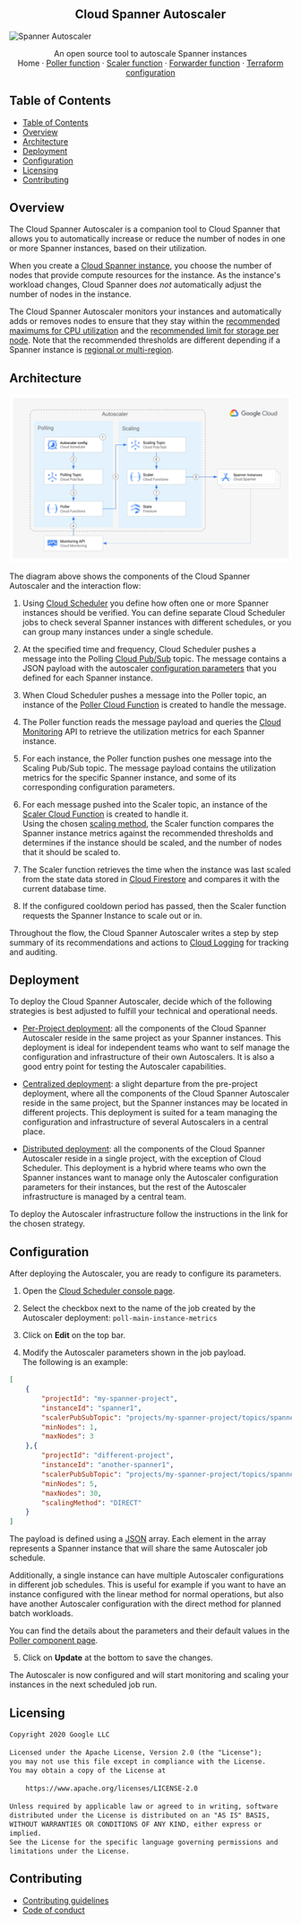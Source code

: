 <br />
<p align="center">
  <h2 align="center">Cloud Spanner Autoscaler</h2>
  <img src="https://storage.googleapis.com/gweb-cloudblog-publish/images/Google_Cloud_Spanner_databases.max-2200x2200.jpg" alt="Spanner Autoscaler">


  <p align="center">
    An open source tool to autoscale Spanner instances
    <br />
    Home
    ·
    <a href="poller/README.md">Poller function</a>
    ·
    <a href="scaler/README.md">Scaler function</a>
    ·
    <a href="forwarder/README.md">Forwarder function</a>
    ·
    <a href="terraform/README.md">Terraform configuration</a>
  </p>
</p>

## Table of Contents

- [Table of Contents](#table-of-contents)
- [Overview](#overview)
- [Architecture](#architecture)
- [Deployment](#deployment)
- [Configuration](#configuration)
- [Licensing](#licensing)
- [Contributing](#contributing)

## Overview

The Cloud Spanner Autoscaler is a companion tool to Cloud Spanner that allows you to automatically increase or reduce the number of nodes in one or more Spanner instances, based on their utilization.

When you create a [Cloud Spanner instance][spanner-instance], you choose the number of nodes that provide compute resources for the instance. As the instance's workload changes, Cloud Spanner does *not* automatically adjust the number of nodes in the instance. 

The Cloud Spanner Autoscaler monitors your instances and automatically adds or removes nodes to ensure that they stay within the [recommended maximums for CPU utilization][spanner-max-cpu] and the [recommended limit for storage per node][spanner-max-storage]. Note that the recommended thresholds are different depending if a Spanner instance is [regional or multi-region][spanner-regional].


## Architecture

![architecture-per-project](resources/architecture-per-project.png)

The diagram above shows the components of the Cloud Spanner Autoscaler and the interaction flow:
1. Using [Cloud Scheduler][cloud-scheduler] you define how often one or more Spanner instances should be verified. You can define separate Cloud Scheduler jobs to check several Spanner instances with different schedules, or you can group many instances under a single schedule.
  
2. At the specified time and frequency, Cloud Scheduler pushes a message into the Polling [Cloud Pub/Sub][cloud-pub-sub] topic. The message contains a JSON payload with the autoscaler [configuration parameters](#configuration) that you defined for each Spanner instance.
   
3. When Cloud Scheduler pushes a message into the Poller topic, an instance of the [Poller Cloud Function][autoscaler-poller] is created to handle the message. 
   
4. The Poller function reads the message payload and queries the [Cloud Monitoring][cloud-monitoring] API to retrieve the  utilization metrics for each Spanner instance.
   
5. For each instance, the Poller function pushes one message into the Scaling Pub/Sub topic. The message payload contains the utilization metrics for the specific Spanner instance, and some of its corresponding configuration parameters.

6. For each message pushed into the Scaler topic, an instance of the [Scaler Cloud Function][autoscaler-scaler] is created to handle it. <br />
Using the chosen [scaling method](scaler/README.md#scaling-methods), the Scaler function compares the Spanner instance metrics against the recommended thresholds and determines if the instance should be scaled, and the number of nodes that it should be scaled to.

7. The Scaler function retrieves the time when the instance was last scaled from the state data stored in [Cloud Firestore][cloud-firestore] and compares it with the current database time.

8. If the configured cooldown period has passed, then the Scaler function requests the Spanner Instance to scale out or in.
   
Throughout the flow, the Cloud Spanner Autoscaler writes a step by step summary of its recommendations and actions to [Cloud Logging][cloud-logging] for tracking and auditing.

## Deployment

To deploy the Cloud Spanner Autoscaler, decide which of the following strategies is best adjusted to fulfill your technical and operational needs.

* [Per-Project deployment](terraform/per-project/README.md): all the components of the Cloud Spanner Autoscaler reside in the same project as your Spanner instances. This deployment is ideal for independent teams who want to self manage the configuration and infrastructure of their own Autoscalers. It is also a good entry point for testing the Autoscaler capabilities.
  
* [Centralized deployment](terraform/centralized/README.md): a slight departure from the pre-project deployment, where all the components of the Cloud Spanner Autoscaler reside in the same project, but the Spanner instances may be located in different projects. This deployment is suited for a team managing the configuration and infrastructure of several Autoscalers in a central place. 

* [Distributed deployment](terraform/distributed/README.md): all the components of the Cloud Spanner Autoscaler reside in a single project, with the exception of Cloud Scheduler. This deployment is a hybrid where teams who own the Spanner instances want to manage only the Autoscaler configuration parameters for their instances, but the rest of the Autoscaler infrastructure is managed by a central team.

To deploy the Autoscaler infrastructure follow the instructions in the link for the chosen strategy. 

## Configuration

After deploying the Autoscaler, you are ready to configure its parameters.

1. Open the [Cloud Scheduler console page][cloud-scheduler-console]. 
   
2. Select the checkbox next to the name of the job created by the Autoscaler deployment: `poll-main-instance-metrics`

3. Click on **Edit** on the top bar.

4. Modify the Autoscaler parameters shown in the job payload. <br />
The following is an example:

```json
[
    {
        "projectId": "my-spanner-project",
        "instanceId": "spanner1",
        "scalerPubSubTopic": "projects/my-spanner-project/topics/spanner-scaling",
        "minNodes": 1,
        "maxNodes": 3
    },{
        "projectId": "different-project",
        "instanceId": "another-spanner1",
        "scalerPubSubTopic": "projects/my-spanner-project/topics/spanner-scaling",
        "minNodes": 5,
        "maxNodes": 30,
        "scalingMethod": "DIRECT"
    }
]
```
The payload is defined using a [JSON][json] array. Each element in the array represents a Spanner instance that will share the same Autoscaler job schedule. 

Additionally, a single instance can have multiple Autoscaler configurations in different job schedules. This is useful for example if you want to have an instance configured with the linear method for normal operations, but also have another Autoscaler configuration with the direct method for planned batch workloads.

You can find the details about the parameters and their default values in the [Poller component page][autoscaler-poller].

5. Click on **Update** at the bottom to save the changes. 

The Autoscaler is now configured and will start monitoring and scaling your instances in the next scheduled job run.

## Licensing

    Copyright 2020 Google LLC

    Licensed under the Apache License, Version 2.0 (the "License");
    you may not use this file except in compliance with the License.
    You may obtain a copy of the License at

        https://www.apache.org/licenses/LICENSE-2.0

    Unless required by applicable law or agreed to in writing, software
    distributed under the License is distributed on an "AS IS" BASIS,
    WITHOUT WARRANTIES OR CONDITIONS OF ANY KIND, either express or implied.
    See the License for the specific language governing permissions and
    limitations under the License.

## Contributing

* [Contributing guidelines][contributing-guidelines]
* [Code of conduct][code-of-conduct]

<!-- LINKS: https://www.markdownguide.org/basic-syntax/#reference-style-links -->
[spanner-instance]: https://cloud.google.com/spanner/docs/instances
[spanner-max-cpu]: https://cloud.google.com/spanner/docs/cpu-utilization#recommended-max
[spanner-max-storage]: https://cloud.google.com/spanner/docs/monitoring-cloud#storage
[cloud-scheduler]: https://cloud.google.com/scheduler
[cloud-pub-sub]: https://cloud.google.com/pubsub
[cloud-functions]: https://cloud.google.com/functions
[cloud-monitoring]: https://cloud.google.com/monitoring
[cloud-firestore]: https://cloud.google.com/firestore
[cloud-logging]: https://cloud.google.com/logging
[autoscaler-poller]: poller/README.md
[autoscaler-scaler]: scaler/README.md
[autoscaler-per-project]: terraform/per-project/README.md  
[autoscaler-distributed]: terraform/distributed/README.md
[contributing-guidelines]: contributing.md
[code-of-conduct]: code-of-conduct.md
[cloud-scheduler-console]: https://console.cloud.google.com/cloudscheduler/
[json]: https://www.json.org/json-en.html
[spanner-regional]: https://cloud.google.com/spanner/docs/instances#configuration